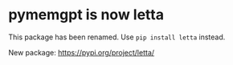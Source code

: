 # pymemgpt is now letta

This package has been renamed. Use `pip install letta` instead.

New package: https://pypi.org/project/letta/
